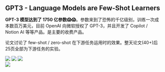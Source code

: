 # GPT3 - Language Models are Few-Shot Learners

<b>GPT-3 模型达到了 1750 亿参数😱😱</b>。参数来到了恐怖的千亿级别，训练一次成本数百万美元，目前 OpenAI 向微软授权了 GPT-3，并且开发了 Copilot / Notion AI 等等产品。是主要的收费产品。

论文讨论了 few-shot / zero-shot 在下游任务运用时的效果。整天论文(40+)后25页全部为下游任务的实验。

<Transform :scale="0.9">
<div grid="~ cols-2 gap-2">
<div grid="~ cols-2 gap-0">
<img src="/gpt3-qa.jpg" w="100%" h="~"/>
<img src="/gpt3-qa2.jpg" w="100%" h="~"/>
<img src="/articles.jpg" w="100%" h="~"/>

</div>
<div>
<img src="/gpt3.jpg" w="100%" h="~"/>
</div>
</div>
</Transform>


<!-- 
总结下 GPT-1 和 Bert 做的是一个大规模无监督模型，之后在下游任务有监督finetune获得一个比较好的模型。
而GPT-2直接采用扩大参数、数据量做下游任务的 zero-shot，并且取得了能够和无监督+有监督finetune相媲美的效果。
GPT-3则没有2那么激进重新回到了做 few-shot ，重新给下游任务一些样本。

GPT-3 模型达到了 1750 亿参数。GPT3在下游任务运用时候不用任何的微调/不需要梯度/不需要算任何参数更新。
其次，在论文3.9.4节，GPT产生的文章甚至能够生成不错的效果，在 

-->

<style>
h1 {
  font-size: 21px !important;
}
</style>

